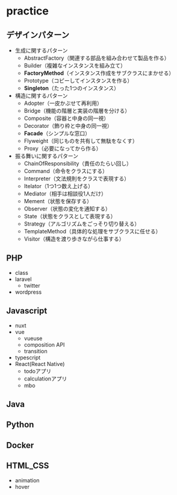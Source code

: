 # practice

## デザインパターン
 * 生成に関するパターン
   - AbstractFactory（関連する部品を組み合わせて製品を作る）
   - Builder（複雑なインスタンスを組み立て）
   - **FactoryMethod**（インスタンス作成をサブクラスにまかせる）
   - Prototype（コピーしてインスタンスを作る）
   - **Singleton**（たった1つのインスタンス）
 * 構造に関するパターン
   - Adopter（一皮かぶせて再利用）
   - Bridge（機能の階層と実装の階層を分ける）
   - Composite（容器と中身の同一視）
   - Decorator（飾り枠と中身の同一視）
   - **Facade**（シンプルな窓口）
   - Flyweight（同じものを共有して無駄をなくす）
   - Proxy（必要になってから作る）
 * 振る舞いに関するパターン
   - ChainOfResponsibility（責任のたらい回し）
   - Command（命令をクラスにする）
   - Interpreter（文法規則をクラスで表現する）
   - Itelator（1つ1つ数え上げる）
   - Mediator（相手は相談役1人だけ）
   - Mement（状態を保存する）
   - Observer（状態の変化を通知する）
   - State（状態をクラスとして表現する）
   - Strategy（アルゴリズムをごっそり切り替える）
   - TemplateMethod（具体的な処理をサブクラスに任せる）
   - Visitor（構造を渡り歩きながら仕事する）

## PHP
 * class
 * laravel
   - twitter
 * wordpress

## Javascript
 * nuxt
 * vue
   - vueuse
   - composition API
   - transition
 * typescript
 * React(React Native)
   - todoアプリ
   - calculationアプリ
   - mbo

## Java

## Python

## Docker

## HTML_CSS
 * animation
 * hover
